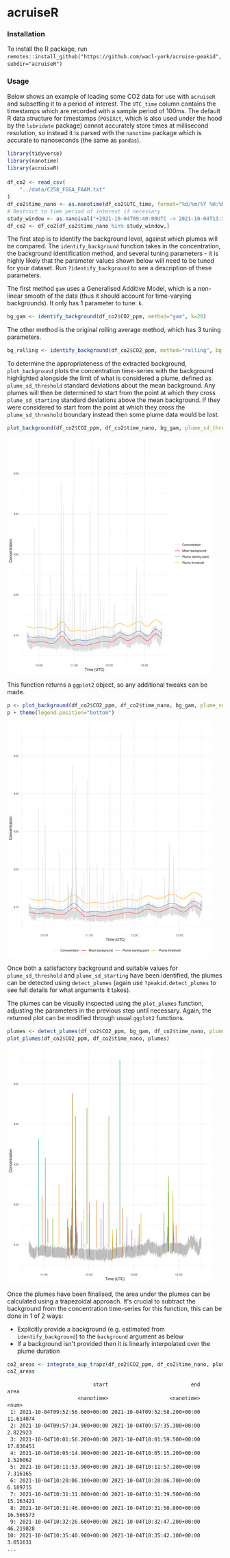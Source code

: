 # acruiseR

### Installation

To install the R package, run `remotes::install_github("https://github.com/wacl-york/acruise-peakid", subdir="acruiseR")`

### Usage

Below shows an example of loading some CO2 data for use with `acruiseR` and subsetting it to a period of interest.
The `UTC_time` column contains the timestamps which are recorded with a sample period of 100ms.
The default R data structure for timestamps (`POSIXct`, which is also used under the hood by the `lubridate` package) cannot accurately store times at millisecond resolution, so instead it is parsed with the `nanotime` package which is accurate to nanoseconds (the same as `pandas`).

```r
library(tidyverse)
library(nanotime)
library(acruiseR)

df_co2 <- read_csv(
    "../data/C258_FGGA_FAAM.txt"
)
df_co2$time_nano <- as.nanotime(df_co2$UTC_time, format="%d/%m/%Y %H:%M:%E3S", tz="UTC")
# Restrict to time period of interest if necessary
study_window <- as.nanoival("+2021-10-04T09:40:00UTC -> 2021-10-04T13:30:00UTC+")
df_co2 <- df_co2[df_co2$time_nano %in% study_window,]
```

The first step is to identify the background level, against which plumes will be compared.
The `identify_background` function takes in the concentration, the background identification method, and several tuning parameters - it is highly likely that the parameter values shown below will need to be tuned for your dataset.
Run `?identify_background` to see a description of these parameters.

The first method `gam` uses a Generalised Additive Model, which is a non-linear smooth of the data (thus it should account for time-varying backgrounds).
It only has 1 parameter to tune: `k`.

```r
bg_gam <- identify_background(df_co2$CO2_ppm, method="gam", k=20)
```

The other method is the original rolling average method, which has 3 tuning parameters.

```r
bg_rolling <- identify_background(df_co2$CO2_ppm, method="rolling", bg_sd_window=180, bg_sd_threshold=0.5, bg_mean_window=660)
```

To determine the appropriateness of the extracted background, `plot_background` plots the concentration time-series with the background highlighted alongside the limit of what is considered a plume, defined as `plume_sd_threshold` standard deviations about the mean background.
Any plumes will then be determined to start from the point at which they cross `plume_sd_starting` standard deviations above the mean background.
If they were considered to start from the point at which they cross the `plume_sd_threshold` boundary instead then some plume data would be lost.

```r
plot_background(df_co2$CO2_ppm, df_co2$time_nano, bg_gam, plume_sd_threshold=3, plume_sd_starting=1)
```

![the extracted background concentration level highlighted on the concentration time-series](../images/background_r.png)

This function returns a `ggplot2` object, so any additional tweaks can be made.

```r
p <- plot_background(df_co2$CO2_ppm, df_co2$time_nano, bg_gam, plume_sd_threshold=3, plume_sd_starting=1)
p + theme(legend.position="bottom")
```

![the same plot as before but with the legend underneath](../images/background_r_2.png)

Once both a satisfactory background and suitable values for `plume_sd_threshold` and `plume_sd_starting` have been identified, the plumes can be detected using `detect_plumes` (again use `?peakid.detect_plumes` to see full details for what arguments it takes).

The plumes can be visually inspected using the `plot_plumes` function, adjusting the parameters in the previous step until necessary.
Again, the returned plot can be modified through usual `ggplot2` functions.

```r
plumes <- detect_plumes(df_co2$CO2_ppm, bg_gam, df_co2$time_nano, plume_sd_threshold=3, plume_sd_starting=1, plume_buffer=5)
plot_plumes(df_co2$CO2_ppm, df_co2$time_nano, plumes)
```

![the extracted plumes highlighted on the concentration time-series](../images/plumes_r.png)

Once the plumes have been finalised, the area under the plumes can be calculated using a trapezoidal approach.
It's crucial to subtract the background from the concentration time-series for this function, this can be done in 1 of 2 ways:

  - Explicitly provide a background (e.g. estimated from `identify_background`) to the `background` argument as below
  - If a background isn't provided then it is linearly interpolated over the plume duration

```r
co2_areas <- integrate_aup_trapz(df_co2$CO2_ppm, df_co2$time_nano, plumes, background=bg_gam$bg, dx=0.1)
co2_areas
```

```
                            start                           end       area
                       <nanotime>                    <nanotime>      <num>
 1: 2021-10-04T09:52:56.600+00:00 2021-10-04T09:52:58.200+00:00  11.614074
 2: 2021-10-04T09:57:34.900+00:00 2021-10-04T09:57:35.300+00:00   2.822923
 3: 2021-10-04T10:01:56.200+00:00 2021-10-04T10:01:59.500+00:00  17.836451
 4: 2021-10-04T10:05:14.900+00:00 2021-10-04T10:05:15.200+00:00   1.526062
 5: 2021-10-04T10:11:53.900+00:00 2021-10-04T10:11:57.200+00:00   7.316165
 6: 2021-10-04T10:20:06.100+00:00 2021-10-04T10:20:06.700+00:00   6.189715
 7: 2021-10-04T10:31:31.800+00:00 2021-10-04T10:31:39.500+00:00  15.163421
 8: 2021-10-04T10:31:46.800+00:00 2021-10-04T10:31:50.800+00:00  16.566573
 9: 2021-10-04T10:32:26.600+00:00 2021-10-04T10:32:47.200+00:00  46.219828
10: 2021-10-04T10:35:40.900+00:00 2021-10-04T10:35:42.100+00:00   3.651631
...
```
